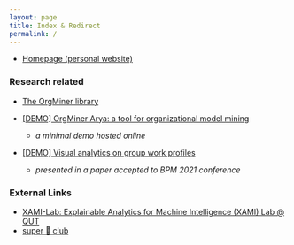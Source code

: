 ```yaml
---
layout: page
title: Index & Redirect
permalink: /
---
```


* [Homepage (personal website)](../)

### Research related

* [The OrgMiner library](./orgminer)

* [[DEMO] OrgMiner Arya: a tool for organizational model mining](./arya)
  * *a minimal demo hosted online*

* [[DEMO] Visual analytics on group work profiles](./gwp)
  * *presented in a paper accepted to BPM 2021 conference*

### External Links

* [XAMI-Lab: Explainable Analytics for Machine Intelligence (XAMI) Lab @ QUT](https://www.xami-lab.org/)
* [super 🐰 club](http://superbunny.club)
